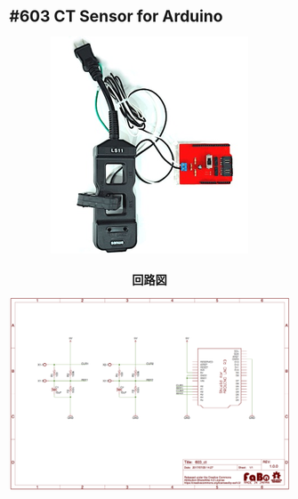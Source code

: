 # #603 CT Sensor for Arduino

<center>
  
![](./img/603_ct.jpg)
<!--COLORME-->

## 回路図

![](./img/603_ct_sch.png)

